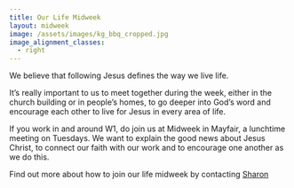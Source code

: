 ```yaml
---
title: Our Life Midweek
layout: midweek
image: /assets/images/kg_bbq_cropped.jpg
image_alignment_classes:
  - right
---
```

We believe that following Jesus defines the way we live life.

It’s really important to us to meet together during the week, either in the church building or in people’s homes, to go deeper into God’s word and encourage each other to live for Jesus in every area of life.

If you work in and around W1, do join us at Midweek in Mayfair, a lunchtime meeting on Tuesdays. We want to explain the good news about Jesus Christ, to connect our faith with our work and to encourage one another as we do this.

Find out more about how to join our life midweek by contacting [Sharon](sharon@christchurchmayfair.org)

